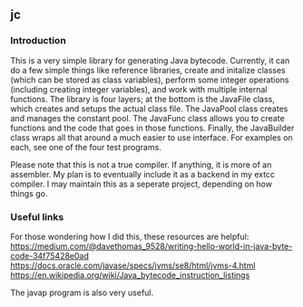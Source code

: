 ## jc

### Introduction
This is a very simple library for generating Java bytecode. Currently, it can do a few simple things like reference libraries, create and initalize classes (which can be stored as class variables), perform some integer operations (including creating integer variables), and work with multiple internal functions. The library is four layers; at the bottom is the JavaFile class, which creates and setups the actual class file. The JavaPool class creates and manages the constant pool. The JavaFunc class allows you to create functions and the code that goes in those functions. Finally, the JavaBuilder class wraps all that around a much easier to use interface. For examples on each, see one of the four test programs.

Please note that this is not a true compiler. If anything, it is more of an assembler. My plan is to eventually include it as a backend in my extcc compiler. I may maintain this as a seperate project, depending on how things go.


### Useful links
For those wondering how I did this, these resources are helpful:    
https://medium.com/@davethomas_9528/writing-hello-world-in-java-byte-code-34f75428e0ad   
https://docs.oracle.com/javase/specs/jvms/se8/html/jvms-4.html    
https://en.wikipedia.org/wiki/Java_bytecode_instruction_listings   

The javap program is also very useful.
